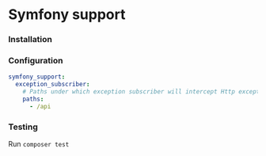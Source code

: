 # Symfony support

### Installation

### Configuration

```yaml
symfony_support:
  exception_subscriber:
    # Paths under which exception subscriber will intercept Http exceptions
    paths:
      - /api
```

### Testing
Run `composer test`
